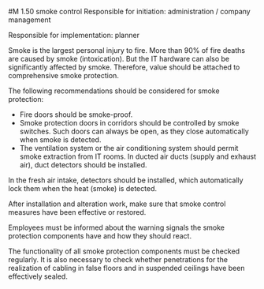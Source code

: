 #M 1.50 smoke control
Responsible for initiation: administration / company management

Responsible for implementation: planner

Smoke is the largest personal injury to fire. More than 90% of fire deaths are caused by smoke (intoxication). But the IT hardware can also be significantly affected by smoke. Therefore, value should be attached to comprehensive smoke protection.

The following recommendations should be considered for smoke protection:

* Fire doors should be smoke-proof.
* Smoke protection doors in corridors should be controlled by smoke switches. Such doors can always be open, as they close automatically when smoke is detected.
* The ventilation system or the air conditioning system should permit smoke extraction from IT rooms. In ducted air ducts (supply and exhaust air), duct detectors should be installed.


In the fresh air intake, detectors should be installed, which automatically lock them when the heat (smoke) is detected.

After installation and alteration work, make sure that smoke control measures have been effective or restored.

Employees must be informed about the warning signals the smoke protection components have and how they should react.

The functionality of all smoke protection components must be checked regularly. It is also necessary to check whether penetrations for the realization of cabling in false floors and in suspended ceilings have been effectively sealed.




